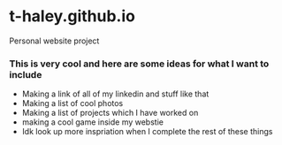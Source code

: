 # t-haley.github.io
Personal website project

### This is very cool and here are some ideas for what I want to include
- Making a link of all of my linkedin and stuff like that
- Making a list of cool photos 
- Making a list of projects which I have worked on
- making a cool game inside my webstie
- Idk look up more inspriation when I complete the rest of these things
